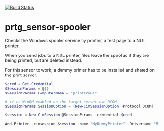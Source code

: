 [![Build Status](https://dev.azure.com/john-doe1/prtg_sensor-spooler/_apis/build/status/joxz.prtg_sensor-spooler?branchName=master)](https://dev.azure.com/john-doe1/prtg_sensor-spooler/_build/latest?definitionId=1&branchName=master)

# prtg_sensor-spooler

Checks the Windows spooler service by printing a test page to a NUL printer.

When you send jobs to a NUL printer, files leave the spool as if they are being printed, but are deleted instead.

For this sensor to work, a dummy printer has to be installed and shared on the print server:

```powershell
$cred = Get-Credential
$SessionParams = @{}
$SessionParams.ComputerName = "printsrv01"

# if no WinRM enabled on the target server use DCOM
$SessionParams.SessionOption = (New-CimSessionOption -Protocol DCOM)

$session = New-CimSession @SessionParams -credential $cred

Add-Printer -cimsession $session -name "MyDummyPrinter" -Drivername "Microsoft XPS Document Writer v4" -portname "NUL:"
```